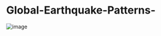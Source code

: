 # Global-Earthquake-Patterns-
![image](https://github.com/user-attachments/assets/3097363e-ffda-404f-a26c-9ccff5214306)
